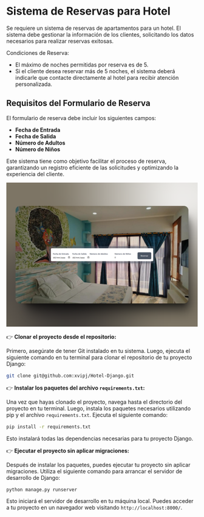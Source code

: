 # Sistema de Reservas para Hotel

Se requiere un sistema de reservas de apartamentos para un hotel. El sistema debe gestionar la información de los clientes, solicitando los datos necesarios para realizar reservas exitosas.

Condiciones de Reserva:

- El máximo de noches permitidas por reserva es de 5.
- Si el cliente desea reservar más de 5 noches, el sistema deberá indicarle que contacte directamente al hotel para recibir atención personalizada.

## Requisitos del Formulario de Reserva

El formulario de reserva debe incluir los siguientes campos:

- **Fecha de Entrada**
- **Fecha de Salida**
- **Número de Adultos**
- **Número de Niños**

Este sistema tiene como objetivo facilitar el proceso de reserva, garantizando un registro eficiente de las solicitudes y optimizando la experiencia del cliente.

![""](so.png)

👉 **Clonar el proyecto desde el repositorio:**

Primero, asegúrate de tener Git instalado en tu sistema. Luego, ejecuta el siguiente comando en tu terminal para clonar el repositorio de tu proyecto Django:

```bash
git clone git@github.com:xvipj/Hotel-Django.git
```

👉 **Instalar los paquetes del archivo `requirements.txt`:**

Una vez que hayas clonado el proyecto, navega hasta el directorio del proyecto en tu terminal. Luego, instala los paquetes necesarios utilizando pip y el archivo `requirements.txt`. Ejecuta el siguiente comando:

```bash
pip install -r requirements.txt
```

Esto instalará todas las dependencias necesarias para tu proyecto Django.

👉 **Ejecutar el proyecto sin aplicar migraciones:**

Después de instalar los paquetes, puedes ejecutar tu proyecto sin aplicar migraciones. Utiliza el siguiente comando para arrancar el servidor de desarrollo de Django:

```bash
python manage.py runserver
```

Esto iniciará el servidor de desarrollo en tu máquina local. Puedes acceder a tu proyecto en un navegador web visitando `http://localhost:8000/`.

